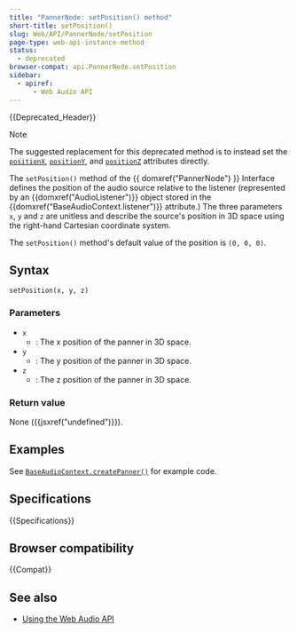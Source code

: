 ```yaml
---
title: "PannerNode: setPosition() method"
short-title: setPosition()
slug: Web/API/PannerNode/setPosition
page-type: web-api-instance-method
status:
  - deprecated
browser-compat: api.PannerNode.setPosition
sidebar:
  - apiref:
      - Web Audio API
---
```


{{Deprecated_Header}}

> [!NOTE]
> The suggested replacement for this deprecated method is to instead set the [`positionX`](/en-US/docs/Web/API/PannerNode/positionX), [`positionY`](/en-US/docs/Web/API/PannerNode/positionY), and [`positionZ`](/en-US/docs/Web/API/PannerNode/positionZ) attributes directly.

The `setPosition()` method of the {{ domxref("PannerNode") }} Interface defines the position of the audio source relative to the listener (represented by an {{domxref("AudioListener")}} object stored in the {{domxref("BaseAudioContext.listener")}} attribute.) The three parameters `x`, `y` and `z` are unitless and describe the source's position in 3D space using the right-hand Cartesian coordinate system.

The `setPosition()` method's default value of the position is `(0, 0, 0)`.

## Syntax

```js-nolint
setPosition(x, y, z)
```

### Parameters

- `x`
  - : The x position of the panner in 3D space.
- `y`
  - : The y position of the panner in 3D space.
- `z`
  - : The z position of the panner in 3D space.

### Return value

None ({{jsxref("undefined")}}).

## Examples

See [`BaseAudioContext.createPanner()`](/en-US/docs/Web/API/BaseAudioContext/createPanner#examples) for example code.

## Specifications

{{Specifications}}

## Browser compatibility

{{Compat}}

## See also

- [Using the Web Audio API](/en-US/docs/Web/API/Web_Audio_API/Using_Web_Audio_API)
